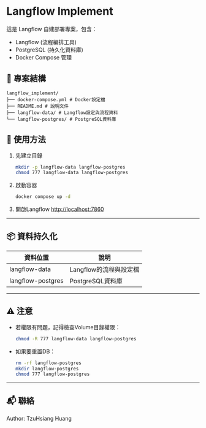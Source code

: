 # Langflow Implement

這是 Langflow 自建部署專案，包含：

- Langflow (流程編排工具)
- PostgreSQL (持久化資料庫)
- Docker Compose 管理

## 📂 專案結構
```
langflow_implement/ 
├── docker-compose.yml # Docker設定檔 
├── README.md # 說明文件 
├── langflow-data/ # Langflow設定與流程資料 
└── langflow-postgres/ # PostgreSQL資料庫
```

## 🚀 使用方法
1. 先建立目錄
    ```bash
    mkdir -p langflow-data langflow-postgres
    chmod 777 langflow-data langflow-postgres
    ```

2. 啟動容器
    ```bash
    docker compose up -d
    ```

3. 開啟Langflow
    [http://localhost:7860](http://localhost:7860)

---

## 📦 資料持久化

| 資料位置 | 說明 |
|---|---|
| langflow-data | Langflow的流程與設定檔 |
| langflow-postgres | PostgreSQL資料庫 |

---

## ⚠️ 注意

- 若權限有問題，記得檢查Volume目錄權限：
    ```bash
    chmod -R 777 langflow-data langflow-postgres
    ```

- 如果要重置DB：
    ```bash
    rm -rf langflow-postgres
    mkdir langflow-postgres
    chmod 777 langflow-postgres
    ```

---

## 📬 聯絡
Author: TzuHsiang Huang
